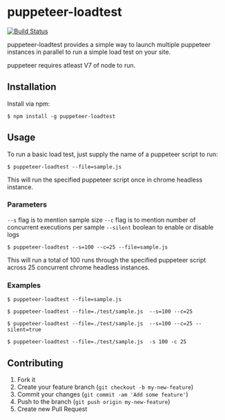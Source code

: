 # puppeteer-loadtest

[![Build Status](https://travis-ci.org/svenkatreddy/puppeteer-loadtest.svg?branch=master)](https://travis-ci.org/svenkatreddy/puppeteer-loadtest)

puppeteer-loadtest provides a simple way to launch multiple puppeteer instances in parallel to run a simple load test on your site.

puppeteer requires atleast V7 of node to run.


## Installation

Install via npm:

    $ npm install -g puppeteer-loadtest

## Usage

To run a basic load test, just supply the name of a puppeteer script to run:

    $ puppeteer-loadtest --file=sample.js

This will run the specified puppeteer script once in chrome headless instance.

### Parameters

`--s` flag is to mention sample size
`--c` flag is to mention number of concurrent executions per sample
`--silent` boolean to enable or disable logs

    $ puppeteer-loadtest --s=100 --c=25 --file=sample.js
    
This will run a total of 100 runs through the specified puppeteer script across 25 concurrent chrome headless instances.


### Examples

    $ puppeteer-loadtest --file=sample.js
    
    $ puppeteer-loadtest --file=./test/sample.js  --s=100 --c=25
    
    $ puppeteer-loadtest --file=./test/sample.js  --s=100 --c=25 --silent=true
    
    $ puppeteer-loadtest --file=./test/sample.js  -s 100 -c 25

## Contributing

1. Fork it
2. Create your feature branch (`git checkout -b my-new-feature`)
3. Commit your changes (`git commit -am 'Add some feature'`)
4. Push to the branch (`git push origin my-new-feature`)
5. Create new Pull Request

